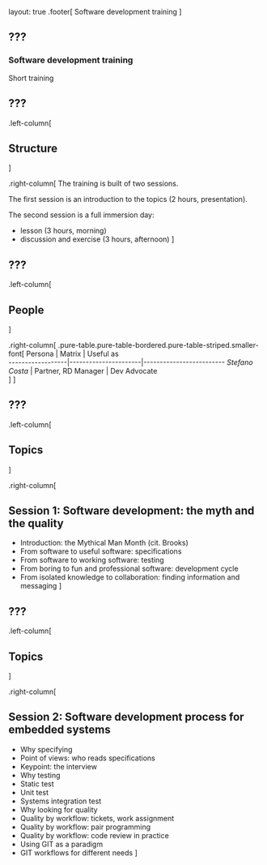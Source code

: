 layout: true
.footer[
Software development training
]

???
---

### Software development training

Short training

???
---

.left-column[
## Structure
]

.right-column[
The training is built of two sessions.

The first session is an introduction to the topics (2 hours, presentation).

The second session is a full immersion day:

  - lesson (3 hours, morning)
  - discussion and exercise (3 hours, afternoon)
]
  
???
---

.left-column[
## People
]

.right-column[
.pure-table.pure-table-bordered.pure-table-striped.smaller-font[
Persona           | Matrix               | Useful as               
------------------|----------------------|-------------------------
 *Stefano Costa*  | Partner, RD Manager  | Dev Advocate            
]
]


???
---

.left-column[
## Topics
]

.right-column[
## Session 1: Software development: the myth and the quality

  - Introduction: the Mythical Man Month (cit. Brooks)
  - From software to useful software: specifications
  - From software to working software: testing
  - From boring to fun and professional software: development cycle
  - From isolated knowledge to collaboration: finding information and messaging
]

???
---

.left-column[
## Topics
]

.right-column[
## Session 2: Software development process for embedded systems

  - Why specifying
  - Point of views: who reads specifications
  - Keypoint: the interview
  - Why testing
  - Static test
  - Unit test
  - Systems integration test
  - Why looking for quality
  - Quality by workflow: tickets, work assignment
  - Quality by workflow: pair programming
  - Quality by workflow: code review in practice
  - Using GIT as a paradigm
  - GIT workflows for different needs
]
